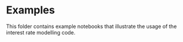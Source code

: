 # Examples

This folder contains example notebooks that illustrate the usage of the interest rate modelling code.

